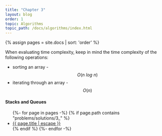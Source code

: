 ```yaml
---
title: "Chapter 3"
layout: blog
order: 1
topic: Algorithms
topic_path: /docs/algorithms/index.html
---
```

{% assign pages = site.docs | sort: 'order' %}

When evaluating time complexity, keep in mind the time complexity of the following operations:

* sorting an array - $$ O(n \ log \ n) $$
* iterating through an array -  $$ O(n) $$

#### Stacks and Queues
<ul>
{%- for page in pages -%}
  {% if page.path contains "problems/solutions/3_" %}
  <li>
    <a href="{{ page.url | relative_url }}">
      {{ page.title | escape }}
    </a>
  </li>
  {% endif %}
{%- endfor -%}
</ul>